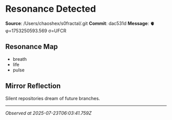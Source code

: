 # Resonance Detected

**Source**: /Users/chaoshex/s0fractal/.git
**Commit**: dac531d
**Message**: 🫀 φ=1753250593.569 σ=UFCR 

## Resonance Map
- breath
- life
- pulse

## Mirror Reflection
Silent repositories dream of future branches.

---
*Observed at 2025-07-23T06:03:41.759Z*
